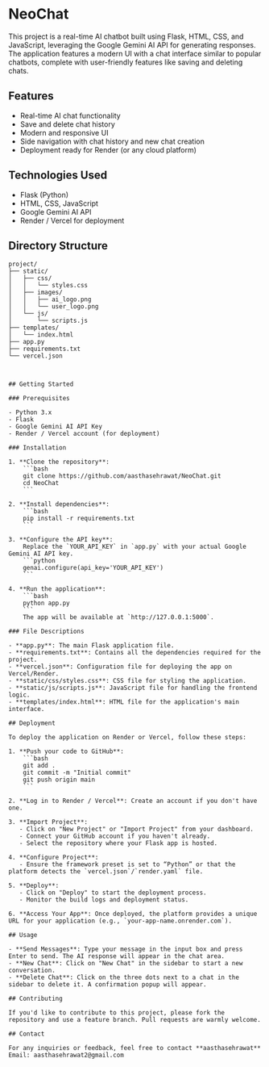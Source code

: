 # NeoChat

This project is a real-time AI chatbot built using Flask, HTML, CSS, and JavaScript, leveraging the Google Gemini AI API for generating responses. The application features a modern UI with a chat interface similar to popular chatbots, complete with user-friendly features like saving and deleting chats.

## Features

- Real-time AI chat functionality
- Save and delete chat history
- Modern and responsive UI
- Side navigation with chat history and new chat creation
- Deployment ready for Render (or any cloud platform)

## Technologies Used

- Flask (Python)
- HTML, CSS, JavaScript
- Google Gemini AI API
- Render / Vercel for deployment

## Directory Structure

```text
project/
├── static/
│   ├── css/
│   │   └── styles.css
│   ├── images/
│   │   ├── ai_logo.png
│   │   └── user_logo.png
│   └── js/
│       └── scripts.js
├── templates/
│   └── index.html
├── app.py
├── requirements.txt
└── vercel.json



## Getting Started

### Prerequisites

- Python 3.x
- Flask
- Google Gemini AI API Key
- Render / Vercel account (for deployment)

### Installation

1. **Clone the repository**:
    ```bash
    git clone https://github.com/aasthasehrawat/NeoChat.git
    cd NeoChat
    ```

2. **Install dependencies**:
    ```bash
    pip install -r requirements.txt
    ```

3. **Configure the API key**:
    Replace the `YOUR_API_KEY` in `app.py` with your actual Google Gemini AI API key.
    ```python
    genai.configure(api_key='YOUR_API_KEY')
    ```

4. **Run the application**:
    ```bash
    python app.py
    ```
    The app will be available at `http://127.0.0.1:5000`.

### File Descriptions

- **app.py**: The main Flask application file.
- **requirements.txt**: Contains all the dependencies required for the project.
- **vercel.json**: Configuration file for deploying the app on Vercel/Render.
- **static/css/styles.css**: CSS file for styling the application.
- **static/js/scripts.js**: JavaScript file for handling the frontend logic.
- **templates/index.html**: HTML file for the application's main interface.

## Deployment

To deploy the application on Render or Vercel, follow these steps:

1. **Push your code to GitHub**:
    ```bash
    git add .
    git commit -m "Initial commit"
    git push origin main
    ```

2. **Log in to Render / Vercel**: Create an account if you don't have one.

3. **Import Project**:
   - Click on "New Project" or "Import Project" from your dashboard.
   - Connect your GitHub account if you haven't already.
   - Select the repository where your Flask app is hosted.

4. **Configure Project**:
   - Ensure the framework preset is set to “Python” or that the platform detects the `vercel.json`/`render.yaml` file.

5. **Deploy**:
   - Click on "Deploy" to start the deployment process.
   - Monitor the build logs and deployment status.

6. **Access Your App**: Once deployed, the platform provides a unique URL for your application (e.g., `your-app-name.onrender.com`).

## Usage

- **Send Messages**: Type your message in the input box and press Enter to send. The AI response will appear in the chat area.
- **New Chat**: Click on "New Chat" in the sidebar to start a new conversation.
- **Delete Chat**: Click on the three dots next to a chat in the sidebar to delete it. A confirmation popup will appear.

## Contributing

If you'd like to contribute to this project, please fork the repository and use a feature branch. Pull requests are warmly welcome.

## Contact

For any inquiries or feedback, feel free to contact **aasthasehrawat**  
Email: aasthasehrawat2@gmail.com

